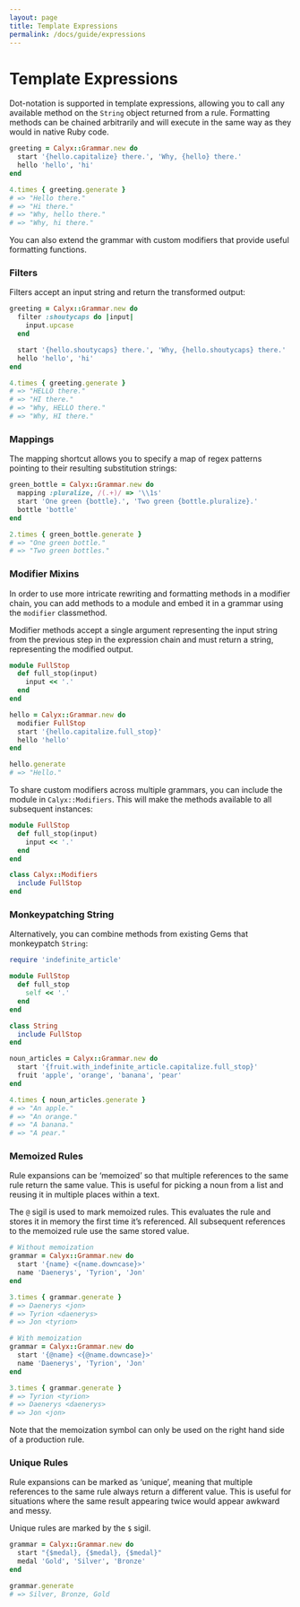 ```yaml
---
layout: page
title: Template Expressions
permalink: /docs/guide/expressions
---
```


# Template Expressions

Dot-notation is supported in template expressions, allowing you to call any available method on the `String` object returned from a rule. Formatting methods can be chained arbitrarily and will execute in the same way as they would in native Ruby code.

```ruby
greeting = Calyx::Grammar.new do
  start '{hello.capitalize} there.', 'Why, {hello} there.'
  hello 'hello', 'hi'
end

4.times { greeting.generate }
# => "Hello there."
# => "Hi there."
# => "Why, hello there."
# => "Why, hi there."
```

You can also extend the grammar with custom modifiers that provide useful formatting functions.

### Filters

Filters accept an input string and return the transformed output:

```ruby
greeting = Calyx::Grammar.new do
  filter :shoutycaps do |input|
    input.upcase
  end

  start '{hello.shoutycaps} there.', 'Why, {hello.shoutycaps} there.'
  hello 'hello', 'hi'
end

4.times { greeting.generate }
# => "HELLO there."
# => "HI there."
# => "Why, HELLO there."
# => "Why, HI there."
```

### Mappings

The mapping shortcut allows you to specify a map of regex patterns pointing to their resulting substitution strings:

```ruby
green_bottle = Calyx::Grammar.new do
  mapping :pluralize, /(.+)/ => '\\1s'
  start 'One green {bottle}.', 'Two green {bottle.pluralize}.'
  bottle 'bottle'
end

2.times { green_bottle.generate }
# => "One green bottle."
# => "Two green bottles."
```

### Modifier Mixins

In order to use more intricate rewriting and formatting methods in a modifier chain, you can add methods to a module and embed it in a grammar using the `modifier` classmethod.

Modifier methods accept a single argument representing the input string from the previous step in the expression chain and must return a string, representing the modified output.

```ruby
module FullStop
  def full_stop(input)
    input << '.'
  end
end

hello = Calyx::Grammar.new do
  modifier FullStop
  start '{hello.capitalize.full_stop}'
  hello 'hello'
end

hello.generate
# => "Hello."
```

To share custom modifiers across multiple grammars, you can include the module in `Calyx::Modifiers`. This will make the methods available to all subsequent instances:

```ruby
module FullStop
  def full_stop(input)
    input << '.'
  end
end

class Calyx::Modifiers
  include FullStop
end
```

### Monkeypatching String

Alternatively, you can combine methods from existing Gems that monkeypatch `String`:

```ruby
require 'indefinite_article'

module FullStop
  def full_stop
    self << '.'
  end
end

class String
  include FullStop
end

noun_articles = Calyx::Grammar.new do
  start '{fruit.with_indefinite_article.capitalize.full_stop}'
  fruit 'apple', 'orange', 'banana', 'pear'
end

4.times { noun_articles.generate }
# => "An apple."
# => "An orange."
# => "A banana."
# => "A pear."
```

### Memoized Rules

Rule expansions can be ‘memoized’ so that multiple references to the same rule return the same value. This is useful for picking a noun from a list and reusing it in multiple places within a text.

The `@` sigil is used to mark memoized rules. This evaluates the rule and stores it in memory the first time it’s referenced. All subsequent references to the memoized rule use the same stored value.

```ruby
# Without memoization
grammar = Calyx::Grammar.new do
  start '{name} <{name.downcase}>'
  name 'Daenerys', 'Tyrion', 'Jon'
end

3.times { grammar.generate }
# => Daenerys <jon>
# => Tyrion <daenerys>
# => Jon <tyrion>

# With memoization
grammar = Calyx::Grammar.new do
  start '{@name} <{@name.downcase}>'
  name 'Daenerys', 'Tyrion', 'Jon'
end

3.times { grammar.generate }
# => Tyrion <tyrion>
# => Daenerys <daenerys>
# => Jon <jon>
```

Note that the memoization symbol can only be used on the right hand side of a production rule.

### Unique Rules

Rule expansions can be marked as ‘unique’, meaning that multiple references to the same rule always return a different value. This is useful for situations where the same result appearing twice would appear awkward and messy.

Unique rules are marked by the `$` sigil.

```ruby
grammar = Calyx::Grammar.new do
  start "{$medal}, {$medal}, {$medal}"
  medal 'Gold', 'Silver', 'Bronze'
end

grammar.generate
# => Silver, Bronze, Gold
```
